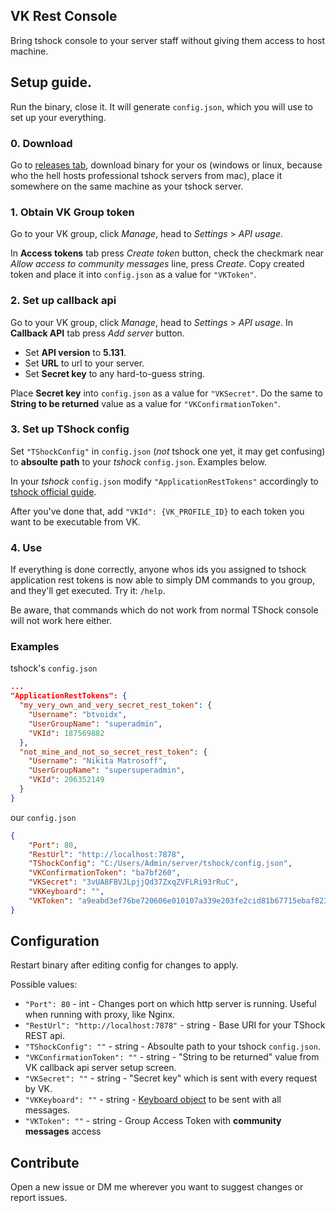 ## VK Rest Console
Bring tshock console to your server staff without giving them access to host machine.

## Setup guide.
Run the binary, close it. It will generate `config.json`, which you will use to set up your everything.

### 0. Download
Go to [releases tab](https://github.com/btvoidx/vk-rest-console/releases), download binary for your os (windows or linux, because who the hell hosts professional tshock servers from mac), place it somewhere on the same machine as your tshock server.

### 1. Obtain VK Group token
Go to your VK group, click *Manage*, head to *Settings* > *API usage*.

In **Access tokens** tab press *Create token* button, check the checkmark near *Allow access to community messages* line, press *Create*. Copy created token and place it into `config.json` as a value for `"VKToken"`.

### 2. Set up callback api
Go to your VK group, click *Manage*, head to *Settings* > *API usage*.
In **Callback API** tab press *Add server* button.
- Set **API version** to **5.131**.
- Set **URL** to url to your server.
- Set **Secret key** to any hard-to-guess string.

Place **Secret key** into `config.json` as a value for `"VKSecret"`. Do the same to **String to be returned** value as a value for `"VKConfirmationToken"`.

### 3. Set up TShock config
Set `"TShockConfig"` in `config.json` (*not* tshock one yet, it may get confusing) to **absoulte path** to your *tshock* `config.json`. Examples below.

In your *tshock* `config.json` modify `"ApplicationRestTokens"` accordingly to [tshock official guide](https://tshock.readme.io/reference/rest-api-endpoints#setting-it-all-up).

After you've done that, add `"VKId": {VK_PROFILE_ID}` to each token you want to be executable from VK.

### 4. Use
If everything is done correctly, anyone whos ids you assigned to tshock application rest tokens is now able to simply DM commands to you group, and they'll get executed. Try it: `/help`.

Be aware, that commands which do not work from normal TShock console will not work here either.

### Examples
tshock's `config.json`
```json
...
"ApplicationRestTokens": {
  "my_very_own_and_very_secret_rest_token": {
    "Username": "btvoidx",
    "UserGroupName": "superadmin",
    "VKId": 187569882
  },
  "not_mine_and_not_so_secret_rest_token": {
    "Username": "Nikita Matrosoff",
    "UserGroupName": "supersuperadmin",
    "VKId": 206352149
  }
}
```

our `config.json`
```json
{
	"Port": 80,
	"RestUrl": "http://localhost:7878",
	"TShockConfig": "C:/Users/Admin/server/tshock/config.json",
	"VKConfirmationToken": "ba7bf260",
	"VKSecret": "3vUA8FBVJLpjjQd37ZxqZVFLRi93rRuC",
	"VKKeyboard": "",
	"VKToken": "a9eabd3ef76be720606e010107a339e203fe2cid81b67715ebaf823e8e52380f634516850cf0ab8344bb1"
}
```

## Configuration
Restart binary after editing config for changes to apply.

Possible values:
- `"Port": 80` - int - Changes port on which http server is running. Useful when running with proxy, like Nginx.
- `"RestUrl": "http://localhost:7878"` - string - Base URI for your TShock REST api.
- `"TShockConfig": ""` - string - Absoulte path to your tshock `config.json`.
- `"VKConfirmationToken": ""` - string - "String to be returned" value from VK callback api server setup screen.
- `"VKSecret": ""` - string - "Secret key" which is sent with every request by VK.
- `"VKKeyboard": ""` - string - [Keyboard object](https://vk.com/dev/bots_docs_3) to be sent with all messages.
- `"VKToken": ""` - string - Group Access Token with **community messages** access

## Contribute
Open a new issue or DM me wherever you want to suggest changes or report issues.
